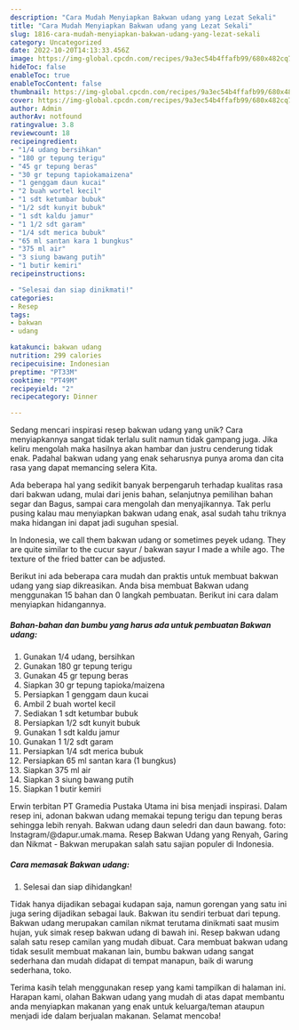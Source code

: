 ```yaml
---
description: "Cara Mudah Menyiapkan Bakwan udang yang Lezat Sekali"
title: "Cara Mudah Menyiapkan Bakwan udang yang Lezat Sekali"
slug: 1816-cara-mudah-menyiapkan-bakwan-udang-yang-lezat-sekali
category: Uncategorized
date: 2022-10-20T14:13:33.456Z
image: https://img-global.cpcdn.com/recipes/9a3ec54b4ffafb99/680x482cq70/bakwan-udang-foto-resep-utama.jpg
hideToc: false
enableToc: true
enableTocContent: false
thumbnail: https://img-global.cpcdn.com/recipes/9a3ec54b4ffafb99/680x482cq70/bakwan-udang-foto-resep-utama.jpg
cover: https://img-global.cpcdn.com/recipes/9a3ec54b4ffafb99/680x482cq70/bakwan-udang-foto-resep-utama.jpg
author: Admin
authorAv: notfound
ratingvalue: 3.8
reviewcount: 18
recipeingredient:
- "1/4 udang bersihkan"
- "180 gr tepung terigu"
- "45 gr tepung beras"
- "30 gr tepung tapiokamaizena"
- "1 genggam daun kucai"
- "2 buah wortel kecil"
- "1 sdt ketumbar bubuk"
- "1/2 sdt kunyit bubuk"
- "1 sdt kaldu jamur"
- "1 1/2 sdt garam"
- "1/4 sdt merica bubuk"
- "65 ml santan kara 1 bungkus"
- "375 ml air"
- "3 siung bawang putih"
- "1 butir kemiri"
recipeinstructions:

- "Selesai dan siap dinikmati!"
categories:
- Resep
tags:
- bakwan
- udang

katakunci: bakwan udang 
nutrition: 299 calories
recipecuisine: Indonesian
preptime: "PT33M"
cooktime: "PT49M"
recipeyield: "2"
recipecategory: Dinner

---
```





Sedang mencari inspirasi resep bakwan udang yang unik? Cara menyiapkannya sangat tidak terlalu sulit namun tidak gampang juga. Jika keliru mengolah maka hasilnya akan hambar dan justru cenderung tidak enak. Padahal bakwan udang yang enak seharusnya punya aroma dan cita rasa yang dapat memancing selera Kita.





Ada beberapa hal yang sedikit banyak berpengaruh terhadap kualitas rasa dari bakwan udang, mulai dari jenis bahan, selanjutnya pemilihan bahan segar dan Bagus, sampai cara mengolah dan menyajikannya. Tak perlu pusing kalau mau menyiapkan bakwan udang enak,      asal sudah tahu triknya maka hidangan ini dapat jadi suguhan spesial.














In Indonesia, we call them bakwan udang or sometimes peyek udang. They are quite similar to the cucur sayur / bakwan sayur I made a while ago. The texture of the fried batter can be adjusted.






Berikut ini ada beberapa cara mudah dan praktis untuk membuat bakwan udang yang siap dikreasikan. Anda bisa membuat Bakwan udang menggunakan 15 bahan dan 0 langkah pembuatan. Berikut ini cara dalam menyiapkan hidangannya.

<!--inarticleads1-->

##### Bahan-bahan dan bumbu yang harus ada untuk pembuatan Bakwan udang:

1. Gunakan 1/4 udang, bersihkan
1. Gunakan 180 gr tepung terigu
1. Gunakan 45 gr tepung beras
1. Siapkan 30 gr tepung tapioka/maizena
1. Persiapkan 1 genggam daun kucai
1. Ambil 2 buah wortel kecil
1. Sediakan 1 sdt ketumbar bubuk
1. Persiapkan 1/2 sdt kunyit bubuk
1. Gunakan 1 sdt kaldu jamur
1. Gunakan 1 1/2 sdt garam
1. Persiapkan 1/4 sdt merica bubuk
1. Persiapkan 65 ml santan kara (1 bungkus)
1. Siapkan 375 ml air
1. Siapkan 3 siung bawang putih
1. Siapkan 1 butir kemiri


Erwin terbitan PT Gramedia Pustaka Utama ini bisa menjadi inspirasi. Dalam resep ini, adonan bakwan udang memakai tepung terigu dan tepung beras sehingga lebih renyah. Bakwan udang daun seledri dan daun bawang. foto: Instagram/@dapur.umak.mama. Resep Bakwan Udang yang Renyah, Garing dan Nikmat - Bakwan merupakan salah satu sajian populer di Indonesia. 

<!--inarticleads2-->

##### Cara memasak Bakwan udang:


1. Selesai dan siap dihidangkan!

Tidak hanya dijadikan sebagai kudapan saja, namun gorengan yang satu ini juga sering dijadikan sebagai lauk. Bakwan itu sendiri terbuat dari tepung. Bakwan udang merupakan camilan nikmat terutama dinikmati saat musim hujan, yuk simak resep bakwan udang di bawah ini. Resep bakwan udang salah satu resep camilan yang mudah dibuat. Cara membuat bakwan udang tidak sesulit membuat makanan lain, bumbu bakwan udang sangat sederhana dan mudah didapat di tempat manapun, baik di warung sederhana, toko. 

Terima kasih telah menggunakan resep yang kami tampilkan di halaman ini. Harapan kami, olahan Bakwan udang yang mudah di atas dapat membantu anda menyiapkan makanan yang enak untuk keluarga/teman ataupun menjadi ide dalam berjualan makanan. Selamat mencoba!
